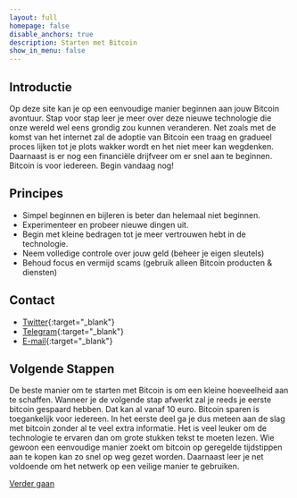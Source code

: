```yaml
---
layout: full
homepage: false
disable_anchors: true
description: Starten met Bitcoin
show_in_menu: false
---
```


## Introductie
Op deze site kan je op een eenvoudige manier beginnen aan jouw Bitcoin avontuur. Stap voor stap leer je meer over deze nieuwe technologie die onze wereld wel eens grondig zou kunnen veranderen. Net zoals met de komst van het internet zal de adoptie van Bitcoin een traag en gradueel proces lijken tot je plots wakker wordt en het niet meer kan wegdenken. Daarnaast is er nog een financiële drijfveer om er snel aan te beginnen. Bitcoin is voor iedereen. Begin vandaag nog!

## Principes
* Simpel beginnen en bijleren is beter dan helemaal niet beginnen.
* Experimenteer en probeer nieuwe dingen uit.
* Begin met kleine bedragen tot je meer vertrouwen hebt in de technologie.
* Neem volledige controle over jouw geld (beheer je eigen sleutels)
* Behoud focus en vermijd scams (gebruik alleen Bitcoin producten & diensten)

## Contact
* [Twitter](https://twitter.com/spaartech/){:target="_blank"}
* [Telegram](https://t.me/joinchat/HItrq652BGoBZMJA){:target="_blank"}
* [E-mail](mailto:spaartechnologie@bewijsvanwerk.com){:target="_blank"}

## Volgende Stappen
De beste manier om te starten met Bitcoin is om een kleine hoeveelheid aan te schaffen. Wanneer je de volgende stap afwerkt zal je reeds je eerste bitcoin gespaard hebben. Dat kan al vanaf 10 euro. Bitcoin sparen is toegankelijk voor iedereen. In het eerste deel ga je dus meteen aan de slag met bitcoin zonder al te veel extra informatie. Het is veel leuker om de technologie te ervaren dan om grote stukken tekst te moeten lezen. Wie gewoon een eenvoudige manier zoekt om bitcoin op geregelde tijdstippen aan te kopen kan zo snel op weg gezet worden. Daarnaast leer je net voldoende om het netwerk op een veilige manier te gebruiken.

[Verder gaan](documentation/overzicht.md)
